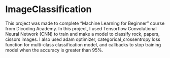 # ImageClassification
This project was made to complete “Machine Learning for Beginner” course from Dicoding Academy.   In this project, I used Tensorflow Convolutional Neural Network (CNN) to train and make a model to classify rock, papers, cissors images. I also used adam optimizer, categorical_crossentropy loss function for multi-class classification model, and callbacks to stop training model when the accuracy is greater than 95%.
